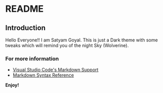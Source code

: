 # README
## Introduction

Hello Everyone!! I am Satyam Goyal. This is just a Dark theme with some tweaks which will remind you of the night Sky (Wolverine).

### For more information
* [Visual Studio Code's Markdown Support](http://code.visualstudio.com/docs/languages/markdown)
* [Markdown Syntax Reference](https://help.github.com/articles/markdown-basics/)

**Enjoy!**
